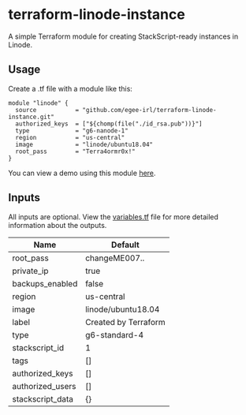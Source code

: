 # terraform-linode-instance

A simple Terraform module for creating StackScript-ready instances in Linode.

## Usage

Create a .tf file with a module like this:

```hcl
module "linode" {
  source           = "github.com/egee-irl/terraform-linode-instance.git"
  authorized_keys  = ["${chomp(file("./id_rsa.pub"))}"]
  type             = "g6-nanode-1"
  region           = "us-central"
  image            = "linode/ubuntu18.04"
  root_pass        = "Terra4ormr0x!"
}

```

You can view a demo using this module [here](https://github.com/egee-irl/linode-demo).

## Inputs

All inputs are optional. View the [variables.tf](https://github.com/egee-irl/terraform-linode-instance/blob/master/variables.tf) file for more detailed information about the outputs.

| Name             | Default              |
| ---------------- | -------------------- |
| root_pass        | changeME007..        |
| private_ip       | true                 |
| backups_enabled  | false                |
| region           | us-central           |
| image            | linode/ubuntu18.04   |
| label            | Created by Terraform |
| type             | g6-standard-4        |
| stackscript_id   | 1                    |
| tags             | []                   |
| authorized_keys  | []                   |
| authorized_users | []                   |
| stackscript_data | {}                   |
